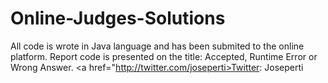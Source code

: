 # Online-Judges-Solutions
All code is wrote in Java language and has been submited to the online platform. Report code is presented on the title:
Accepted, Runtime Error or Wrong Answer.
<a href="http://twitter.com/joseperti>Twitter: Joseperti</a>
